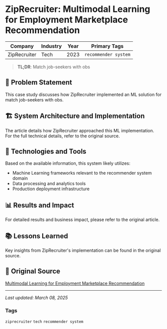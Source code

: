 # ZipRecruiter: Multimodal Learning for Employment Marketplace Recommendation

| Company | Industry | Year | Primary Tags | 
|---------|----------|------|--------------|
| ZipRecruiter | Tech | 2023 | `recommender system` |

> **TL;DR**: Match job-seekers with obs

## 📝 Problem Statement

This case study discusses how ZipRecruiter implemented an ML solution for match job-seekers with obs.

## 🏗️ System Architecture and Implementation

The article details how ZipRecruiter approached this ML implementation. For the full technical details, refer to the original source.

## 🔧 Technologies and Tools

Based on the available information, this system likely utilizes:

- Machine Learning frameworks relevant to the recommender system domain
- Data processing and analytics tools
- Production deployment infrastructure

## 📊 Results and Impact

For detailed results and business impact, please refer to the original article.

## 📚 Lessons Learned

Key insights from ZipRecruiter's implementation can be found in the original source.

## 🔗 Original Source

[Multimodal Learning for Employment Marketplace Recommendation](https://medium.com/ziprecruiter-tech/multimodal-learning-for-employment-marketplace-recommendation-ee67bdbede53)

---

*Last updated: March 08, 2025*

### Tags

`ziprecruiter` `tech` `recommender system`
